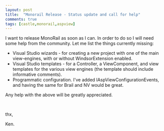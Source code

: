 ```yaml
---
layout: post
title:  "Monorail Release - Status update and call for help"
comments: true
tags: [castle,monorail,aspview]
---
```



I want to release MonoRail as soon as I can.   In order to do so I will need some help from the community. Let me list the things currently missing:
- Visual Studio wizards - for creating a new project with one of the main view-engines, with or without WindsorExtension enabled.
- Visual Studio templates - for a Controller, a ViewComponent, and view templates for the various view engines (the template should include informative comments).
- Programmatic configuration. I've added IAspViewConfigurationEvents, and having the same for Brail and NV would be great. 

Any help with the above will be greatly appreciated.

&#160;

thx,

Ken.

